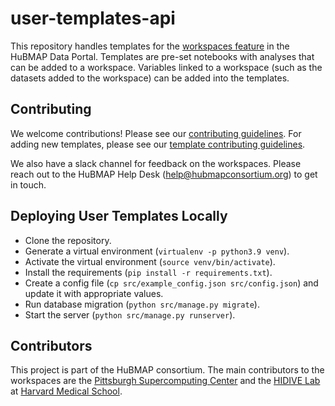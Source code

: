 # user-templates-api
This repository handles templates for the [workspaces feature](https://portal.hubmapconsortium.org/workspaces) in the HuBMAP Data Portal. Templates are pre-set notebooks with analyses that can be added to a workspace. Variables linked to a workspace (such as the datasets added to the workspace) can be added into the templates.


## Contributing
We welcome contributions! Please see our [contributing guidelines](https://github.com/hubmapconsortium/user-templates-api/blob/development/CONTRIBUTING.md). For adding new templates, please see our [template contributing guidelines](https://github.com/hubmapconsortium/user-templates-api/blob/development/src/user_templates_api/templates/jupyter_lab/templates/new_template/README.md). 

We also have a slack channel for feedback on the workspaces. Please reach out to the HuBMAP Help Desk ([help@hubmapconsortium.org](mailto:help@hubmapconsortium.org)) to get in touch.

## Deploying User Templates Locally
- Clone the repository.
- Generate a virtual environment (`virtualenv -p python3.9 venv`).
- Activate the virtual environment (`source venv/bin/activate`).
- Install the requirements (`pip install -r requirements.txt`).
- Create a config file (`cp src/example_config.json src/config.json`) and update it with appropriate values.
- Run database migration (`python src/manage.py migrate`).
- Start the server (`python src/manage.py runserver`).


## Contributors
This project is part of the HuBMAP consortium. The main contributors to the workspaces are the [Pittsburgh Supercomputing Center](https://www.psc.edu/) and the [HIDIVE Lab](https://hidivelab.org) at [Harvard Medical School](https://hms.harvard.edu).
